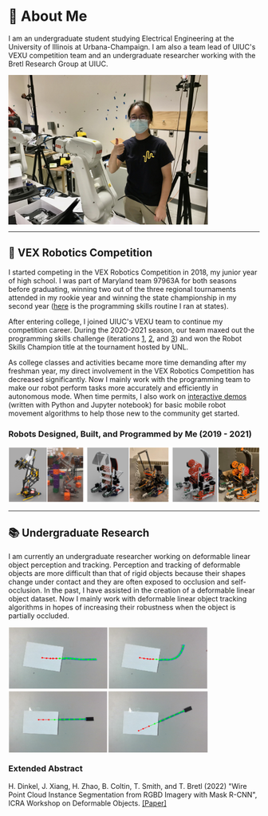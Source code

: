 # 💬 About Me

I am an undergraduate student studying Electrical Engineering at the University of Illinois at Urbana-Champaign. I am also a team lead of UIUC's VEXU competition team and an undergraduate researcher working with the Bretl Research Group at UIUC.

<img src = "https://github.com/ambulocetus18/ambulocetus18/blob/main/me.jpg" align = "center" width = "400">

**********

## 🤖 VEX Robotics Competition

I started competing in the VEX Robotics Competition in 2018, my junior year of high school. I was part of Maryland team 97963A for both seasons before graduating, winning two out of the three regional tournaments attended in my rookie year and winning the state championship in my second year ([here](https://youtu.be/Z1pic_nTj8M) is the programming skills routine I ran at states). 

After entering college, I joined UIUC's VEXU team to continue my competition career. During the 2020-2021 season, our team maxed out the programming skills challenge (iterations [1](https://youtu.be/lbfCjw0BKeE), [2](https://youtu.be/1y09uk4Njgk), and [3](https://youtu.be/Oa5fJqwaVGs)) and won the Robot Skills Champion title at the tournament hosted by UNL. 

As college classes and activities became more time demanding after my freshman year, my direct involvement in the VEX Robotics Competition has decreased significantly. Now I mainly work with the programming team to make our robot perform tasks more accurately and efficiently in autonomous mode. When time permits, I also work on [interactive demos](https://github.com/ambulocetus18/vrc_demos) (written with Python and Jupyter notebook) for basic mobile robot movement algorithms to help those new to the community get started.

### Robots Designed, Built, and Programmed by Me (2019 - 2021)

![alt text](https://github.com/ambulocetus18/ambulocetus18/blob/main/all_bots.png)

**********

## 📚 Undergraduate Research

I am currently an undergraduate researcher working on deformable linear object perception and tracking. Perception and tracking of deformable objects are more difficult than that of rigid objects because their shapes change under contact and they are often exposed to occlusion and self-occlusion. In the past, I have assisted in the creation of a deformable linear object dataset. Now I mainly work with deformable linear object tracking algorithms in hopes of increasing their robustness when the object is partially occluded. 

<img src = "https://github.com/ambulocetus18/ambulocetus18/blob/main/rope_rod.png" align = "center" width = "400">

### Extended Abstract

H. Dinkel, J. Xiang, H. Zhao, B. Coltin, T. Smith, and T. Bretl (2022) "Wire Point Cloud Instance Segmentation from RGBD Imagery with Mask R-CNN", ICRA Workshop on Deformable Objects. [[Paper]](https://deformable-workshop.github.io/icra2022/spotlight/WDOICRA2022_08.pdf)

<!--
**ambulocetus18/ambulocetus18** is a ✨ _special_ ✨ repository because its `README.md` (this file) appears on your GitHub profile.

Here are some ideas to get you started:

- 🔭 I’m currently working on ...
- 🌱 I’m currently learning ...
- 👯 I’m looking to collaborate on ...
- 🤔 I’m looking for help with ...
- 💬 Ask me about ...
- 📫 How to reach me: ...
- 😄 Pronouns: ...
- ⚡ Fun fact: ...
-->

